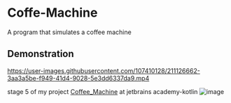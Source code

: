 # Coffe-Machine
A program that simulates a coffee machine
## Demonstration
https://user-images.githubusercontent.com/107410128/211126662-3aa3a5be-f949-41d4-9028-5e3dd6337da9.mp4


stage 5 of my project [Coffee_Machine](https://hyperskill.org/projects/67/stages/364/implement) at jetbrains academy-kotlin
![image](https://user-images.githubusercontent.com/107410128/210911230-a458abe8-d121-48f4-933e-0416f1e8e0a9.png)

